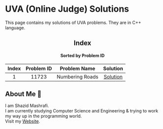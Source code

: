# UVA (Online Judge) Solutions

This page contains my solutions of UVA problems. They are in C++ language.  

<div align="center">

## Index 
#### Sorted by Problem ID 
|  Index  | Problem ID | Problem Name | Solution |
| :-----: |  :--------: | :----------: | :------: |
| 1 | 11723 | Numbering Roads | [Solution](https://github.com/ShazidMashrafi/Problem-Solving/tree/master/Online%20Judges/UVA/Codes/11723%20-%20Numbering%20Roads)



</div>

## About Me :eyes:

I am Shazid Mashrafi.  
I am currently studying Computer Science and Engineering & trying to work my way up in the programming world.     
Visit my [Website](https://shazidmashrafi.com).